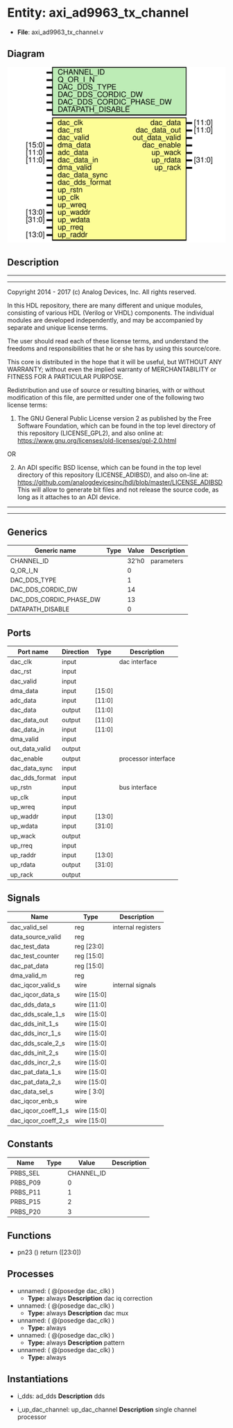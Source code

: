 # Entity: axi_ad9963_tx_channel

- **File**: axi_ad9963_tx_channel.v
## Diagram

![Diagram](axi_ad9963_tx_channel.svg "Diagram")
## Description

 ***************************************************************************
 ***************************************************************************
 Copyright 2014 - 2017 (c) Analog Devices, Inc. All rights reserved.

 In this HDL repository, there are many different and unique modules, consisting
 of various HDL (Verilog or VHDL) components. The individual modules are
 developed independently, and may be accompanied by separate and unique license
 terms.

 The user should read each of these license terms, and understand the
 freedoms and responsibilities that he or she has by using this source/core.

 This core is distributed in the hope that it will be useful, but WITHOUT ANY
 WARRANTY; without even the implied warranty of MERCHANTABILITY or FITNESS FOR
 A PARTICULAR PURPOSE.

 Redistribution and use of source or resulting binaries, with or without modification
 of this file, are permitted under one of the following two license terms:

   1. The GNU General Public License version 2 as published by the
      Free Software Foundation, which can be found in the top level directory
      of this repository (LICENSE_GPL2), and also online at:
      <https://www.gnu.org/licenses/old-licenses/gpl-2.0.html>

 OR

   2. An ADI specific BSD license, which can be found in the top level directory
      of this repository (LICENSE_ADIBSD), and also on-line at:
      https://github.com/analogdevicesinc/hdl/blob/master/LICENSE_ADIBSD
      This will allow to generate bit files and not release the source code,
      as long as it attaches to an ADI device.

 ***************************************************************************
 ***************************************************************************

## Generics

| Generic name            | Type | Value | Description  |
| ----------------------- | ---- | ----- | ------------ |
| CHANNEL_ID              |      | 32'h0 |  parameters  |
| Q_OR_I_N                |      | 0     |              |
| DAC_DDS_TYPE            |      | 1     |              |
| DAC_DDS_CORDIC_DW       |      | 14    |              |
| DAC_DDS_CORDIC_PHASE_DW |      | 13    |              |
| DATAPATH_DISABLE        |      | 0     |              |
## Ports

| Port name      | Direction | Type   | Description          |
| -------------- | --------- | ------ | -------------------- |
| dac_clk        | input     |        |  dac interface       |
| dac_rst        | input     |        |                      |
| dac_valid      | input     |        |                      |
| dma_data       | input     | [15:0] |                      |
| adc_data       | input     | [11:0] |                      |
| dac_data       | output    | [11:0] |                      |
| dac_data_out   | output    | [11:0] |                      |
| dac_data_in    | input     | [11:0] |                      |
| dma_valid      | input     |        |                      |
| out_data_valid | output    |        |                      |
| dac_enable     | output    |        |  processor interface |
| dac_data_sync  | input     |        |                      |
| dac_dds_format | input     |        |                      |
| up_rstn        | input     |        |  bus interface       |
| up_clk         | input     |        |                      |
| up_wreq        | input     |        |                      |
| up_waddr       | input     | [13:0] |                      |
| up_wdata       | input     | [31:0] |                      |
| up_wack        | output    |        |                      |
| up_rreq        | input     |        |                      |
| up_raddr       | input     | [13:0] |                      |
| up_rdata       | output    | [31:0] |                      |
| up_rack        | output    |        |                      |
## Signals

| Name                | Type           | Description          |
| ------------------- | -------------- | -------------------- |
| dac_valid_sel       | reg            |  internal registers  |
| data_source_valid   | reg            |                      |
| dac_test_data       | reg     [23:0] |                      |
| dac_test_counter    | reg     [15:0] |                      |
| dac_pat_data        | reg     [15:0] |                      |
| dma_valid_m         | reg            |                      |
| dac_iqcor_valid_s   | wire           |  internal signals    |
| dac_iqcor_data_s    | wire [15:0]    |                      |
| dac_dds_data_s      | wire [11:0]    |                      |
| dac_dds_scale_1_s   | wire [15:0]    |                      |
| dac_dds_init_1_s    | wire [15:0]    |                      |
| dac_dds_incr_1_s    | wire [15:0]    |                      |
| dac_dds_scale_2_s   | wire [15:0]    |                      |
| dac_dds_init_2_s    | wire [15:0]    |                      |
| dac_dds_incr_2_s    | wire [15:0]    |                      |
| dac_pat_data_1_s    | wire [15:0]    |                      |
| dac_pat_data_2_s    | wire [15:0]    |                      |
| dac_data_sel_s      | wire [ 3:0]    |                      |
| dac_iqcor_enb_s     | wire           |                      |
| dac_iqcor_coeff_1_s | wire [15:0]    |                      |
| dac_iqcor_coeff_2_s | wire [15:0]    |                      |
## Constants

| Name     | Type | Value      | Description |
| -------- | ---- | ---------- | ----------- |
| PRBS_SEL |      | CHANNEL_ID |             |
| PRBS_P09 |      | 0          |             |
| PRBS_P11 |      | 1          |             |
| PRBS_P15 |      | 2          |             |
| PRBS_P20 |      | 3          |             |
## Functions
- pn23 <font id="function_arguments">()</font> <font id="function_return">return ([23:0])</font>
## Processes
- unnamed: ( @(posedge dac_clk) )
  - **Type:** always
**Description**
 dac iq correction 
- unnamed: ( @(posedge dac_clk) )
  - **Type:** always
**Description**
 dac mux 
- unnamed: ( @(posedge dac_clk) )
  - **Type:** always
- unnamed: ( @(posedge dac_clk) )
  - **Type:** always
**Description**
 pattern 
- unnamed: ( @(posedge dac_clk) )
  - **Type:** always
## Instantiations

- i_dds: ad_dds
**Description**
 dds

- i_up_dac_channel: up_dac_channel
**Description**
 single channel processor

